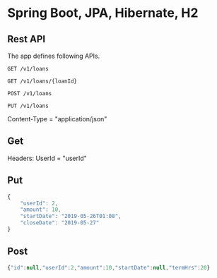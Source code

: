# Spring Boot, JPA, Hibernate, H2

## Rest API

The app defines following APIs.

    GET /v1/loans

    GET /v1/loans/{loanId}

    POST /v1/loans

    PUT /v1/loans

Content-Type = "application/json"

## Get

Headers:
   UserId = "userId"

## Put

```javascript
{
    "userId": 2,
    "amount": 10,
    "startDate": "2019-05-26T01:08",
    "closeDate": "2019-05-27"
}
```
## Post

```javascript
{"id":null,"userId":2,"amount":10,"startDate":null,"termHrs":20}
```
